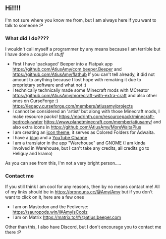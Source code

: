 ## Hi!!!!

I'm not sure where you know me from, but I am always here if you want to talk to someone :P

### What did I do????
I wouldn't call myself a programmer by any means because I am terrible but I have done a couple of *stuff*

- First I have 'packaged' Beeper into a Flatpak app https://github.com/AtiusAmy/com.beeper.Beeper and https://github.com/AtiusAmy/flathub If you can't tell already, it did not amount to anything because I lost hope with remaking it due to proprietary software and what not :(
- I technically technically made some Minecraft mods with MCreator https://github.com/AtiusAmy/morecraft-with-extra-craft and also other ones on CurseForge :) https://legacy.curseforge.com/members/atiusamy/projects
- I cannot be considered an 'artist' but along with those Minecraft mods, I make resource packs! https://modrinth.com/resourcepack/minecraft-bedrock-water https://www.planetminecraft.com/member/atiusamy/ and also extra icons in https://github.com/AtiusAmy/MoreWaitaPlus
- I am creating an [icon theme](https://github.com/AtiusAmy/AdwaitaColors), it serves as Colored Folders for Adwaita.
- I have a  [blog](https://atiusamy.github.io/) and a [YouTube Channe](https://www.youtube.com/@Atius)
- I am a translator in the app "Warehouse" and GNOME (I am kinda involved in Warehouse, but I can't take any credits, all credits go to Heliguy and kramo)

As you can see from this, I'm not a very bright person.....
### Contact me
If you still think I am cool for any reasons, then by no means contact me! 
All of my links should be in https://pronouns.cc/@Amy/Amy but if you don't want to click on it, here are a few ones

- I am on Mastodon and the Fediverse: https://sauropods.win/@AmyIsCoolz
- I am on Matrix https://matrix.to/#/@atius:beeper.com

Other than this, I also have Discord, but I don't encourage you to contact me there :P
